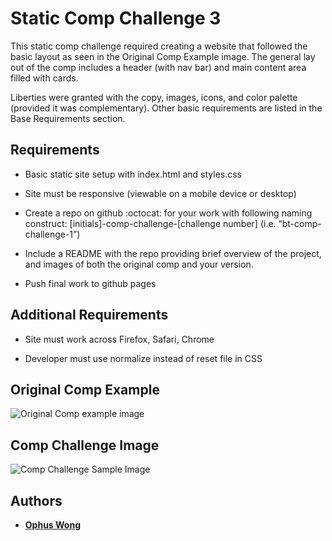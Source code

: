# Static Comp Challenge 3

This static comp challenge required creating a website that followed the basic layout as seen in the Original Comp Example image. The general lay out of the comp includes a header (with nav bar) and main content area filled with cards.

Liberties were granted with the copy, images, icons, and color palette (provided it was complementary). Other basic requirements are listed in the Base Requirements section. 

## Requirements

* Basic static site setup with index.html and styles.css

* Site must be responsive (viewable on a mobile device or desktop)

* Create a repo on github :octocat: for your work with following naming construct: [initials]-comp-challenge-[challenge number] (i.e. “bt-comp-challenge-1”)

* Include a README with the repo providing brief overview of the project, and images of both the original comp and your version.

* Push final work to github pages


## Additional Requirements

* Site must work across Firefox, Safari, Chrome

* Developer must use normalize instead of reset file in CSS

## Original Comp Example

![Original Comp example image](http://frontend.turing.io/assets/images/static-comp-challenge-3.jpg)

## Comp Challenge Image

![Comp Challenge Sample Image]()

## Authors

* [**Ophus Wong**](https://github.com/OphDub)
